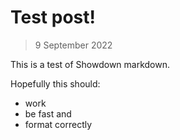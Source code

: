# Test post!
> 9 September 2022

This is a test of Showdown markdown.

Hopefully this should:
 - work
 - be fast and
 - format correctly
